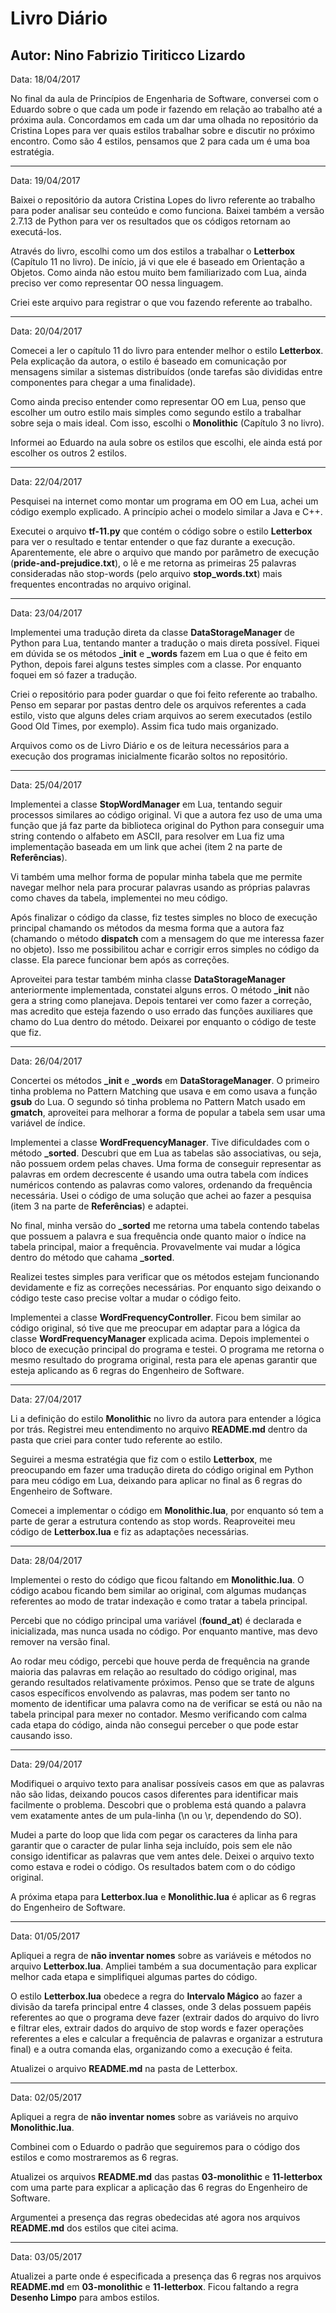 # Livro Diário
## Autor: Nino Fabrizio Tiriticco Lizardo



Data: 18/04/2017

No final da aula de Princípios de Engenharia de Software, conversei com o Eduardo sobre o que cada um pode ir fazendo em relação ao trabalho até a próxima aula. Concordamos em cada um dar uma olhada no repositório da Cristina Lopes para ver quais estilos trabalhar sobre e discutir no próximo encontro. Como são 4 estilos, pensamos que 2 para cada um é uma boa estratégia.

-----------------------------------------

Data: 19/04/2017

Baixei o repositório da autora Cristina Lopes do livro referente ao trabalho para poder analisar seu conteúdo e como funciona. Baixei também a versão 2.7.13 de Python para ver os resultados que os códigos retornam ao executá-los.

Através do livro, escolhi como um dos estilos a trabalhar o **Letterbox** (Capítulo 11 no livro). De início, já vi que ele é baseado em Orientação a Objetos. Como ainda não estou muito bem familiarizado com Lua, ainda preciso ver como representar OO nessa linguagem.

Criei este arquivo para registrar o que vou fazendo referente ao trabalho.

-----------------------------------------

Data: 20/04/2017

Comecei a ler o capítulo 11 do livro para entender melhor o estilo **Letterbox**. Pela explicação da autora, o estilo é baseado em comunicação por mensagens similar a sistemas distribuídos (onde tarefas são divididas entre componentes para chegar a uma finalidade).

Como ainda preciso entender como representar OO em Lua, penso que escolher um outro estilo mais simples como segundo estilo a trabalhar sobre seja o mais ideal. Com isso, escolhi o **Monolithic** (Capítulo 3 no livro).

Informei ao Eduardo na aula sobre os estilos que escolhi, ele ainda está por escolher os outros 2 estilos.

-----------------------------------------

Data: 22/04/2017

Pesquisei na internet como montar um programa em OO em Lua, achei um código exemplo explicado. A princípio achei o modelo similar a Java e C++.

Executei o arquivo **tf-11.py** que contém o código sobre o estilo **Letterbox** para ver o resultado e tentar entender o que faz durante a execução. Aparentemente, ele abre o arquivo que mando por parâmetro de execução (**pride-and-prejudice.txt**), o lê e me retorna as primeiras 25 palavras consideradas não stop-words (pelo arquivo **stop_words.txt**) mais frequentes encontradas no arquivo original.

-----------------------------------------

Data: 23/04/2017

Implementei uma tradução direta da classe **DataStorageManager** de Python para Lua, tentando manter a tradução o mais direta possível. Fiquei em dúvida se os métodos **_init** e **_words** fazem em Lua o que é feito em Python, depois farei alguns testes simples com a classe. Por enquanto foquei em só fazer a tradução.

Criei o repositório para poder guardar o que foi feito referente ao trabalho. Penso em separar por pastas dentro dele os arquivos referentes a cada estilo, visto que alguns deles criam arquivos ao serem executados (estilo Good Old Times, por exemplo). Assim fica tudo mais organizado.

Arquivos como os de Livro Diário e os de leitura necessários para a execução dos programas inicialmente ficarão soltos no repositório.

-----------------------------------------

Data: 25/04/2017

Implementei a classe **StopWordManager** em Lua, tentando seguir processos similares ao código original. Vi que a autora fez uso de uma uma função que já faz parte da biblioteca original do Python para conseguir uma string contendo o alfabeto em ASCII, para resolver em Lua fiz uma implementação baseada em um link que achei (item 2 na parte de **Referências**).

Vi também uma melhor forma de popular minha tabela que me permite navegar melhor nela para procurar palavras usando as próprias palavras como chaves da tabela, implementei no meu código.

Após finalizar o código da classe, fiz testes simples no bloco de execução principal chamando os métodos da mesma forma que a autora faz (chamando o método **dispatch** com a mensagem do que me interessa fazer no objeto). Isso me possibilitou achar e corrigir erros simples no código da classe. Ela parece funcionar bem após as correções.

Aproveitei para testar também minha classe **DataStorageManager** anteriormente implementada, constatei alguns erros. O método **_init** não gera a string como planejava. Depois tentarei ver como fazer a correção, mas acredito que esteja fazendo o uso errado das funções auxiliares que chamo do Lua dentro do método. Deixarei por enquanto o código de teste que fiz.

-----------------------------------------

Data: 26/04/2017

Concertei os métodos **_init** e **_words** em **DataStorageManager**. O primeiro tinha problema no Pattern Matching que usava e em como usava a função **gsub** do Lua. O segundo só tinha problema no Pattern Match usado em **gmatch**, aproveitei para melhorar a forma de popular a tabela sem usar uma variável de índice.

Implementei a classe **WordFrequencyManager**. Tive dificuldades com o método **_sorted**. Descubri que em Lua as tabelas são associativas, ou seja, não possuem ordem pelas chaves. Uma forma de conseguir representar as palavras em ordem decrescente é usando uma outra tabela com índices numéricos contendo as palavras como valores, ordenando da frequência necessária. Usei o código de uma solução que achei ao fazer a pesquisa (item 3 na parte de **Referências**) e adaptei.

No final, minha versão do **_sorted** me retorna uma tabela contendo tabelas que possuem a palavra e sua frequência onde quanto maior o índice na tabela principal, maior a frequência. Provavelmente vai mudar a lógica dentro do método que cahama **_sorted**.

Realizei testes simples para verificar que os métodos estejam funcionando devidamente e fiz as correções necessárias. Por enquanto sigo deixando o código teste caso precise voltar a mudar o código feito.

Implementei a classe **WordFrequencyController**. Ficou bem similar ao código original, só tive que me preocupar em adaptar para a lógica da classe **WordFrequencyManager** explicada acima. Depois implementei o bloco de execução principal do programa e testei. O programa me retorna o mesmo resultado do programa original, resta para ele apenas garantir que esteja aplicando as 6 regras do Engenheiro de Software.

-----------------------------------------

Data: 27/04/2017

Li a definição do estilo **Monolithic** no livro da autora para entender a lógica por trás. Registrei meu entendimento no arquivo **README.md** dentro da pasta que criei para conter tudo referente ao estilo.

Seguirei a mesma estratégia que fiz com o estilo **Letterbox**, me preocupando em fazer uma tradução direta do código original em Python para meu código em Lua, deixando para aplicar no final as 6 regras do Engenheiro de Software.

Comecei a implementar o código em **Monolithic.lua**, por enquanto só tem a parte de gerar a estrutura contendo as stop words. Reaproveitei meu código de **Letterbox.lua** e fiz as adaptações necessárias.

-----------------------------------------

Data: 28/04/2017

Implementei o resto do código que ficou faltando em **Monolithic.lua**. O código acabou ficando bem similar ao original, com algumas mudanças referentes ao modo de tratar indexação e como tratar a tabela principal.

Percebi que no código principal uma variável (**found_at**) é declarada e inicializada, mas nunca usada no código. Por enquanto mantive, mas devo remover na versão final.

Ao rodar meu código, percebi que houve perda de frequência na grande maioria das palavras em relação ao resultado do código original, mas gerando resultados relativamente próximos. Penso que se trate de alguns casos específicos envolvendo as palavras, mas podem ser tanto no momento de identificar uma palavra como na de verificar se está ou não na tabela principal para mexer no contador. Mesmo verificando com calma cada etapa do código, ainda não consegui perceber o que pode estar causando isso.

-----------------------------------------

Data: 29/04/2017

Modifiquei o arquivo texto para analisar possíveis casos em que as palavras não são lidas, deixando poucos casos diferentes para identificar mais facilmente o problema. Descobri que o problema está quando a palavra vem exatamente antes de um pula-linha (\n ou \r, dependendo do SO).

Mudei a parte do loop que lida com pegar os caracteres da linha para garantir que o caracter de pular linha seja incluído, pois sem ele não consigo identificar as palavras que vem antes dele. Deixei o arquivo texto como estava e rodei o código. Os resultados batem com o do código original.

A próxima etapa para **Letterbox.lua** e **Monolithic.lua** é aplicar as 6 regras do Engenheiro de Software.

-----------------------------------------

Data: 01/05/2017

Apliquei a regra de **não inventar nomes** sobre as variáveis e métodos no arquivo **Letterbox.lua**. Ampliei também a sua documentação para explicar melhor cada etapa e simplifiquei algumas partes do código.

O estilo **Letterbox.lua** obedece a regra do **Intervalo Mágico** ao fazer a divisão da tarefa principal entre 4 classes, onde 3 delas possuem papéis referentes ao que o programa deve fazer (extrair dados do arquivo do livro e filtrar eles, extrair dados do arquivo de stop words e fazer operações referentes a eles e calcular a frequência de palavras e organizar a estrutura final) e a outra comanda elas, organizando como a execução é feita.

Atualizei o arquivo **README.md** na pasta de Letterbox.

-----------------------------------------

Data: 02/05/2017

Apliquei a regra de **não inventar nomes** sobre as variáveis no arquivo **Monolithic.lua**.

Combinei com o Eduardo o padrão que seguiremos para o código dos estilos e como mostraremos as 6 regras.

Atualizei os arquivos **README.md** das pastas **03-monolithic** e **11-letterbox** com uma parte para explicar a aplicação das 6 regras do Engenheiro de Software.

Argumentei a presença das regras obedecidas até agora nos arquivos **README.md** dos estilos que citei acima.

-----------------------------------------

Data: 03/05/2017

Atualizei a parte onde é especificada a presença das 6 regras nos arquivos **README.md** em **03-monolithic** e **11-letterbox**. Ficou faltando a regra **Desenho Limpo** para ambos estilos.